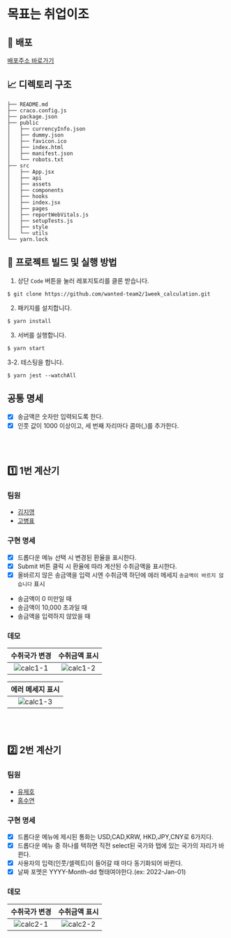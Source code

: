 # 목표는 취업이조

## 🚀 배포

[배포주소 바로가기](http://pleasedoit.s3.ap-northeast-2.amazonaws.com/index.html)

## 📈 디렉토리 구조

```
├── README.md
├── craco.config.js
├── package.json
├── public
│   ├── currencyInfo.json
│   ├── dummy.json
│   ├── favicon.ico
│   ├── index.html
│   ├── manifest.json
│   └── robots.txt
├── src
│   ├── App.jsx
│   ├── api
│   ├── assets
│   ├── components
│   ├── hooks
│   ├── index.jsx
│   ├── pages
│   ├── reportWebVitals.js
│   ├── setupTests.js
│   ├── style
│   └── utils
└── yarn.lock
```

## 🧐 프로젝트 빌드 및 실행 방법

1. 상단 `Code` 버튼을 눌러 레포지토리를 클론 받습니다.

```
$ git clone https://github.com/wanted-team2/1week_calculation.git
```

2. 패키지를 설치합니다.

```
$ yarn install
```

3. 서버를 실행합니다.

```
$ yarn start
```

3-2. 테스팅을 합니다.

```
$ yarn jest --watchAll
```

## 공통 명세

- [x] 송금액은 숫자만 입력되도록 한다.
- [x] 인풋 값이 1000 이상이고, 세 번째 자리마다 콤마(,)를 추가한다.

<br>
<br>

## 1️⃣ 1번 계산기

### 팀원

- [김지영](https://github.com/Jeong-jeong)
- [고병표](https://github.com/kokoball)

### 구현 명세

- [x] 드롭다운 메뉴 선택 시 변경된 환율을 표시한다.
- [x] Submit 버튼 클릭 시 환율에 따라 계산된 수취금액을 표시한다.
- [x] 올바르지 않은 송금액을 입력 시엔 수취금액 하단에 에러 메세지 `송금액이 바르지 않습니다` 표시
- 송금액이 0 미만일 때
- 송금액이 10,000 초과일 때
- 송금액을 입력하지 않았을 때

### 데모

| **수취국가 변경** | **수취금액 표시** |
| :-: | :-: |
| ![calc1-1](https://user-images.githubusercontent.com/78653426/151078220-7c81556f-7e54-4c80-bf01-1b832e2c62e1.gif) | ![calc1-2](https://user-images.githubusercontent.com/78653426/151078226-5dd02a14-63d0-4113-b706-fc1abd9ccf40.gif) |

| **에러 메세지 표시** |
| :-: |
| ![calc1-3](https://user-images.githubusercontent.com/78653426/151078235-27e23f20-31f8-4815-8a35-e9d37a963ac2.gif) |

<br>
<br>

## 2️⃣ 2번 계산기

### 팀원

- [유제호](https://ludacirs.github.io/)
- [홍수연](https://github.com/suyeon-hong)

### 구현 명세

- [x] 드롭다운 메뉴에 제시된 통화는 USD,CAD,KRW, HKD,JPY,CNY로 6가지다.
- [x] 드롭다운 메뉴 중 하나를 택하면 직전 select된 국가와 탭에 있는 국가의 자리가 바뀐다.
- [x] 사용자의 입력(인풋/셀렉트)이 들어갈 때 마다 동기화되어 바뀐다.
- [x] 날짜 포멧은 YYYY-Month-dd 형태여야한다.(ex: 2022-Jan-01)

### 데모

| **수취국가 변경** | **수취금액 표시** |
| :-: | :-: |
| ![calc2-1](https://user-images.githubusercontent.com/78653426/151075961-c843ce54-39c5-4963-abdf-7c34cafd41e0.gif) | ![calc2-2](https://user-images.githubusercontent.com/78653426/151075973-3c880218-09a3-49cb-9dec-e7e2ec73eed7.gif) |
